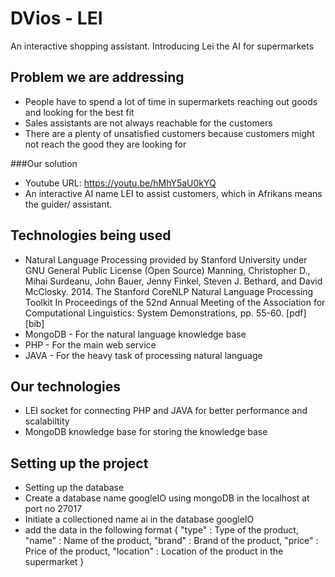 # DVios - LEI

An interactive shopping assistant. Introducing Lei the AI for supermarkets

## Problem we are addressing

* People have to spend a lot of time in supermarkets reaching out goods and looking for the best fit
* Sales assistants are not always reachable for the customers
* There are a plenty of unsatisfied customers because customers might not reach the good they are looking for

###Our solution

* Youtube URL: https://youtu.be/hMhY5aU0kYQ
* An interactive AI name LEI to assist customers, which in Afrikans means the guider/ assistant.

## Technologies being used

* Natural Language Processing provided by Stanford University under GNU General Public License (Open Source)
   Manning, Christopher D., Mihai Surdeanu, John Bauer, Jenny Finkel, Steven J. Bethard, and David McClosky. 2014. The Stanford CoreNLP Natural Language Processing Toolkit In Proceedings of the 52nd Annual Meeting of the Association for Computational Linguistics: System Demonstrations, pp. 55-60. [pdf] [bib]
* MongoDB - For the natural language knowledge base
* PHP - For the main web service
* JAVA - For the heavy task of processing natural language

## Our technologies

* LEI socket for connecting PHP and JAVA for better performance and scalabiltity
* MongoDB knowledge base for storing the knowledge base

## Setting up the project

* Setting up the database
 * Create a database name googleIO using mongoDB in the localhost at port no 27017
 * Initiate a collectioned name ai in the database googleIO
 * add the data in the following format
   {
      "type" : Type of the product,
      "name" : Name of the product,
      "brand" : Brand of the product,
      "price" : Price of the product,
      "location" : Location of the product in the supermarket
   }
